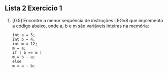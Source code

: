 ## Lista 2 Exercicio 1

1. [0.5] Encontre a menor sequência de instruções LEGv8 que implementa a código abaixo,
onde a, b e m são variáveis inteiras na memória:
    ```
    int a = 5;
    int b = 4;
    int m = 12;
    m = a;
    if ( b == m )
    m = b - a;
    else
    m = a - b;
    ```